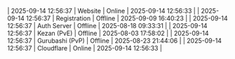 | 2025-09-14 12:56:37 | Website | Online | 2025-09-14 12:56:33 |
| 2025-09-14 12:56:37 | Registration | Offline | 2025-09-09 16:40:23 |
| 2025-09-14 12:56:37 | Auth Server | Offline | 2025-08-18 09:33:31 |
| 2025-09-14 12:56:37 | Kezan (PvE) | Offline | 2025-08-03 17:58:02 |
| 2025-09-14 12:56:37 | Gurubashi (PvP) | Offline | 2025-08-23 21:44:06 |
| 2025-09-14 12:56:37 | Cloudflare | Online | 2025-09-14 12:56:33 |
